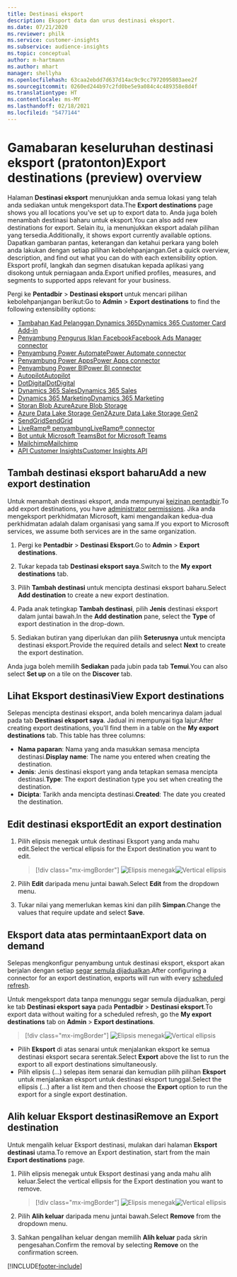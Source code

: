 ```yaml
---
title: Destinasi eksport
description: Eksport data dan urus destinasi eksport.
ms.date: 07/21/2020
ms.reviewer: philk
ms.service: customer-insights
ms.subservice: audience-insights
ms.topic: conceptual
author: m-hartmann
ms.author: mhart
manager: shellyha
ms.openlocfilehash: 63caa2ebdd7d637d14ac9c9cc7972095803aee2f
ms.sourcegitcommit: 0260ed244b97c2fd0be5e9a084c4c489358e8d4f
ms.translationtype: HT
ms.contentlocale: ms-MY
ms.lasthandoff: 02/18/2021
ms.locfileid: "5477144"
---
```

# <a name="export-destinations-preview-overview"></a><span data-ttu-id="ca7cd-103">Gamabaran keseluruhan destinasi eksport (pratonton)</span><span class="sxs-lookup"><span data-stu-id="ca7cd-103">Export destinations (preview) overview</span></span>

<span data-ttu-id="ca7cd-104">Halaman **Destinasi eksport** menunjukkan anda semua lokasi yang telah anda sediakan untuk mengeksport data.</span><span class="sxs-lookup"><span data-stu-id="ca7cd-104">The **Export destinations** page shows you all locations you've set up to export data to.</span></span> <span data-ttu-id="ca7cd-105">Anda juga boleh menambah destinasi baharu untuk eksport.</span><span class="sxs-lookup"><span data-stu-id="ca7cd-105">You can also add new destinations for export.</span></span> <span data-ttu-id="ca7cd-106">Selain itu, ia menunjukkan eksport adalah pilihan yang tersedia.</span><span class="sxs-lookup"><span data-stu-id="ca7cd-106">Additionally, it shows export currently available options.</span></span> <span data-ttu-id="ca7cd-107">Dapatkan gambaran pantas, keterangan dan ketahui perkara yang boleh anda lakukan dengan setiap pilihan kebolehpanjangan.</span><span class="sxs-lookup"><span data-stu-id="ca7cd-107">Get a quick overview, description, and find out what you can do with each extensibility option.</span></span> <span data-ttu-id="ca7cd-108">Eksport profil, langkah dan segmen disatukan kepada aplikasi yang disokong untuk perniagaan anda.</span><span class="sxs-lookup"><span data-stu-id="ca7cd-108">Export unified profiles, measures, and segments to supported apps relevant for your business.</span></span>

<span data-ttu-id="ca7cd-109">Pergi ke **Pentadbir** > **Destinasi eksport** untuk mencari pilihan kebolehpanjangan berikut:</span><span class="sxs-lookup"><span data-stu-id="ca7cd-109">Go to **Admin** > **Export destinations** to find the following extensibility options:</span></span>

- [<span data-ttu-id="ca7cd-110">Tambahan Kad Pelanggan Dynamics 365</span><span class="sxs-lookup"><span data-stu-id="ca7cd-110">Dynamics 365 Customer Card Add-in</span></span>](customer-card-add-in.md)
- [<span data-ttu-id="ca7cd-111">Penyambung Pengurus Iklan Facebook</span><span class="sxs-lookup"><span data-stu-id="ca7cd-111">Facebook Ads Manager connector</span></span>](export-facebook.md)
- [<span data-ttu-id="ca7cd-112">Penyambung Power Automate</span><span class="sxs-lookup"><span data-stu-id="ca7cd-112">Power Automate connector</span></span>](export-power-automate.md)
- [<span data-ttu-id="ca7cd-113">Penyambung Power Apps</span><span class="sxs-lookup"><span data-stu-id="ca7cd-113">Power Apps connector</span></span>](export-power-apps.md)
- [<span data-ttu-id="ca7cd-114">Penyambung Power BI</span><span class="sxs-lookup"><span data-stu-id="ca7cd-114">Power BI connector</span></span>](export-power-bi.md)
- [<span data-ttu-id="ca7cd-115">Autopilot</span><span class="sxs-lookup"><span data-stu-id="ca7cd-115">Autopilot</span></span>](export-autopilot.md)
- [<span data-ttu-id="ca7cd-116">DotDigital</span><span class="sxs-lookup"><span data-stu-id="ca7cd-116">DotDigital</span></span>](export-dotdigital.md)
- [<span data-ttu-id="ca7cd-117">Dynamics 365 Sales</span><span class="sxs-lookup"><span data-stu-id="ca7cd-117">Dynamics 365 Sales</span></span>](export-dynamics365-sales.md)
- [<span data-ttu-id="ca7cd-118">Dynamics 365 Marketing</span><span class="sxs-lookup"><span data-stu-id="ca7cd-118">Dynamics 365 Marketing</span></span>](export-dynamics365-marketing.md)
- [<span data-ttu-id="ca7cd-119">Storan Blob Azure</span><span class="sxs-lookup"><span data-stu-id="ca7cd-119">Azure Blob Storage</span></span>](export-azure-blob-storage.md)
- [<span data-ttu-id="ca7cd-120">Azure Data Lake Storage Gen2</span><span class="sxs-lookup"><span data-stu-id="ca7cd-120">Azure Data Lake Storage Gen2</span></span>](export-azure-data-lake-storage-gen2.md)
- [<span data-ttu-id="ca7cd-121">SendGrid</span><span class="sxs-lookup"><span data-stu-id="ca7cd-121">SendGrid</span></span>](export-sendgrid.md)
- [<span data-ttu-id="ca7cd-122">LiveRamp&reg; penyambung</span><span class="sxs-lookup"><span data-stu-id="ca7cd-122">LiveRamp&reg; connector</span></span>](export-liveramp.md)
- [<span data-ttu-id="ca7cd-123">Bot untuk Microsoft Teams</span><span class="sxs-lookup"><span data-stu-id="ca7cd-123">Bot for Microsoft Teams</span></span>](export-teams-bot.md)
- [<span data-ttu-id="ca7cd-124">Mailchimp</span><span class="sxs-lookup"><span data-stu-id="ca7cd-124">Mailchimp</span></span>](export-mailchimp.md)
- [<span data-ttu-id="ca7cd-125">API Customer Insights</span><span class="sxs-lookup"><span data-stu-id="ca7cd-125">Customer Insights API</span></span>](apis.md)

## <a name="add-a-new-export-destination"></a><span data-ttu-id="ca7cd-126">Tambah destinasi eksport baharu</span><span class="sxs-lookup"><span data-stu-id="ca7cd-126">Add a new export destination</span></span>

<span data-ttu-id="ca7cd-127">Untuk menambah destinasi eksport, anda mempunyai [keizinan pentadbir](permissions.md).</span><span class="sxs-lookup"><span data-stu-id="ca7cd-127">To add export destinations, you have [administrator permissions](permissions.md).</span></span> <span data-ttu-id="ca7cd-128">Jika anda mengeksport perkhidmatan Microsoft, kami mengandaikan kedua-dua perkhidmatan adalah dalam organisasi yang sama.</span><span class="sxs-lookup"><span data-stu-id="ca7cd-128">If you export to Microsoft services, we assume both services are in the same organization.</span></span>

1. <span data-ttu-id="ca7cd-129">Pergi ke **Pentadbir** > **Destinasi Eksport**.</span><span class="sxs-lookup"><span data-stu-id="ca7cd-129">Go to **Admin** > **Export destinations**.</span></span>

1. <span data-ttu-id="ca7cd-130">Tukar kepada tab **Destinasi eksport saya**.</span><span class="sxs-lookup"><span data-stu-id="ca7cd-130">Switch to the **My export destinations** tab.</span></span>

1. <span data-ttu-id="ca7cd-131">Pilih **Tambah destinasi** untuk mencipta destinasi eksport baharu.</span><span class="sxs-lookup"><span data-stu-id="ca7cd-131">Select **Add destination** to create a new export destination.</span></span>

1. <span data-ttu-id="ca7cd-132">Pada anak tetingkap **Tambah destinasi**, pilih **Jenis** destinasi eksport dalam juntai bawah.</span><span class="sxs-lookup"><span data-stu-id="ca7cd-132">In the **Add destination** pane, select the **Type** of export destination in the drop-down.</span></span>

1. <span data-ttu-id="ca7cd-133">Sediakan butiran yang diperlukan dan pilih **Seterusnya** untuk mencipta destinasi eksport.</span><span class="sxs-lookup"><span data-stu-id="ca7cd-133">Provide the required details and select **Next** to create the export destination.</span></span>

<span data-ttu-id="ca7cd-134">Anda juga boleh memilih **Sediakan** pada jubin pada tab **Temui**.</span><span class="sxs-lookup"><span data-stu-id="ca7cd-134">You can also select **Set up** on a tile on the **Discover** tab.</span></span>

## <a name="view-export-destinations"></a><span data-ttu-id="ca7cd-135">Lihat Eksport destinasi</span><span class="sxs-lookup"><span data-stu-id="ca7cd-135">View Export destinations</span></span>

<span data-ttu-id="ca7cd-136">Selepas mencipta destinasi eksport, anda boleh mencarinya dalam jadual pada tab **Destinasi eksport saya**. Jadual ini mempunyai tiga lajur:</span><span class="sxs-lookup"><span data-stu-id="ca7cd-136">After creating export destinations, you'll find them in a table on the **My export destinations** tab. This table has three columns:</span></span>

- <span data-ttu-id="ca7cd-137">**Nama paparan**: Nama yang anda masukkan semasa mencipta destinasi.</span><span class="sxs-lookup"><span data-stu-id="ca7cd-137">**Display name**: The name you entered when creating the destination.</span></span>
- <span data-ttu-id="ca7cd-138">**Jenis**: Jenis destinasi eksport yang anda tetapkan semasa mencipta destinasi.</span><span class="sxs-lookup"><span data-stu-id="ca7cd-138">**Type**: The export destination type you set when creating the destination.</span></span>
- <span data-ttu-id="ca7cd-139">**Dicipta**: Tarikh anda mencipta destinasi.</span><span class="sxs-lookup"><span data-stu-id="ca7cd-139">**Created**: The date you created the destination.</span></span>

## <a name="edit-an-export-destination"></a><span data-ttu-id="ca7cd-140">Edit destinasi eksport</span><span class="sxs-lookup"><span data-stu-id="ca7cd-140">Edit an export destination</span></span>

1. <span data-ttu-id="ca7cd-141">Pilih elipsis menegak untuk destinasi Eksport yang anda mahu edit.</span><span class="sxs-lookup"><span data-stu-id="ca7cd-141">Select the vertical ellipsis for the Export destination you want to edit.</span></span>

   > [!div class="mx-imgBorder"]
   > <span data-ttu-id="ca7cd-142">![Elipsis menegak](media/export-destinations-page-ellipsis.png "Elipsis menegak")</span><span class="sxs-lookup"><span data-stu-id="ca7cd-142">![Vertical ellipsis](media/export-destinations-page-ellipsis.png "Vertical ellipsis")</span></span>

1. <span data-ttu-id="ca7cd-143">Pilih **Edit** daripada menu juntai bawah.</span><span class="sxs-lookup"><span data-stu-id="ca7cd-143">Select **Edit** from the dropdown menu.</span></span>

1. <span data-ttu-id="ca7cd-144">Tukar nilai yang memerlukan kemas kini dan pilih **Simpan**.</span><span class="sxs-lookup"><span data-stu-id="ca7cd-144">Change the values that require update and select **Save**.</span></span>

## <a name="export-data-on-demand"></a><span data-ttu-id="ca7cd-145">Eksport data atas permintaan</span><span class="sxs-lookup"><span data-stu-id="ca7cd-145">Export data on demand</span></span>

<span data-ttu-id="ca7cd-146">Selepas mengkonfigur penyambung untuk destinasi eksport, eksport akan berjalan dengan setiap [segar semula dijadualkan](system.md#schedule-tab).</span><span class="sxs-lookup"><span data-stu-id="ca7cd-146">After configuring a connector for an export destination, exports will run with every [scheduled refresh](system.md#schedule-tab).</span></span>

<span data-ttu-id="ca7cd-147">Untuk mengeksport data tanpa menunggu segar semula dijadualkan, pergi ke tab **Destinasi eksport saya** pada **Pentadbir** > **Destinasi eksport**.</span><span class="sxs-lookup"><span data-stu-id="ca7cd-147">To export data without waiting for a scheduled refresh, go the **My export destinations** tab on **Admin** > **Export destinations**.</span></span>

> [!div class="mx-imgBorder"]
> <span data-ttu-id="ca7cd-148">![Elipsis menegak](media/export-destinations-page-ellipsis.png "Elipsis menegak")</span><span class="sxs-lookup"><span data-stu-id="ca7cd-148">![Vertical ellipsis](media/export-destinations-page-ellipsis.png "Vertical ellipsis")</span></span>

- <span data-ttu-id="ca7cd-149">Pilih **Eksport** di atas senarai untuk menjalankan eksport ke semua destinasi eksport secara serentak.</span><span class="sxs-lookup"><span data-stu-id="ca7cd-149">Select **Export** above the list to run the export to all export destinations simultaneously.</span></span>
- <span data-ttu-id="ca7cd-150">Pilih elipsis (...) selepas item senarai dan kemudian pilih pilihan **Eksport** untuk menjalankan eksport untuk destinasi eksport tunggal.</span><span class="sxs-lookup"><span data-stu-id="ca7cd-150">Select the ellipsis (...) after a list item and then choose the **Export** option to run the export for a single export destination.</span></span>

## <a name="remove-an-export-destination"></a><span data-ttu-id="ca7cd-151">Alih keluar Eksport destinasi</span><span class="sxs-lookup"><span data-stu-id="ca7cd-151">Remove an Export destination</span></span>

<span data-ttu-id="ca7cd-152">Untuk mengalih keluar Eksport destinasi, mulakan dari halaman **Eksport destinasi** utama.</span><span class="sxs-lookup"><span data-stu-id="ca7cd-152">To remove an Export destination, start from the main **Export destinations** page.</span></span>

1. <span data-ttu-id="ca7cd-153">Pilih elipsis menegak untuk Eksport destinasi yang anda mahu alih keluar.</span><span class="sxs-lookup"><span data-stu-id="ca7cd-153">Select the vertical ellipsis for the Export destination you want to remove.</span></span>

   > [!div class="mx-imgBorder"]
   > <span data-ttu-id="ca7cd-154">![Elipsis menegak](media/export-destinations-page-ellipsis.png "Elipsis menegak")</span><span class="sxs-lookup"><span data-stu-id="ca7cd-154">![Vertical ellipsis](media/export-destinations-page-ellipsis.png "Vertical ellipsis")</span></span>

2. <span data-ttu-id="ca7cd-155">Pilih **Alih keluar** daripada menu juntai bawah.</span><span class="sxs-lookup"><span data-stu-id="ca7cd-155">Select **Remove** from the dropdown menu.</span></span>

3. <span data-ttu-id="ca7cd-156">Sahkan pengalihan keluar dengan memilih **Alih keluar** pada skrin pengesahan.</span><span class="sxs-lookup"><span data-stu-id="ca7cd-156">Confirm the removal by selecting **Remove** on the confirmation screen.</span></span>


[!INCLUDE[footer-include](../includes/footer-banner.md)]